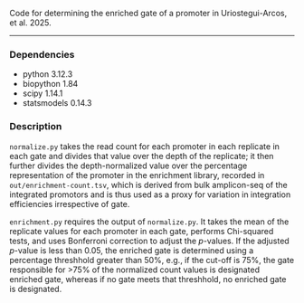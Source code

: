 Code for determining the enriched gate of a promoter in 
Uriostegui-Arcos, et al. 2025.
- - - -
### Dependencies
- python 3.12.3
- biopython 1.84
- scipy 1.14.1
- statsmodels 0.14.3

### Description
`normalize.py` takes the read count for each promoter in each
replicate in each gate and divides that value over the depth of the replicate;
it then further divides the depth-normalized value over the percentage 
representation of the promoter in the enrichment library, recorded in
`out/enrichment-count.tsv`, which is derived from bulk amplicon-seq of the
integrated promotors and is thus used as a proxy for variation in integration
efficiencies irrespective of gate. 

`enrichment.py` requires the output of `normalize.py`. It takes the mean of the 
replicate values for each promoter in each gate, performs Chi-squared tests, 
and uses Bonferroni correction to adjust the *p*-values. If the adjusted
*p*-value is less than 0.05, the enriched gate is determined using a percentage 
threshhold greater than 50%, e.g., if the cut-off is 75%, the gate responsible
for >75% of the normalized count values is designated enriched gate, whereas if 
no gate meets that threshhold, no enriched gate is designated. 



